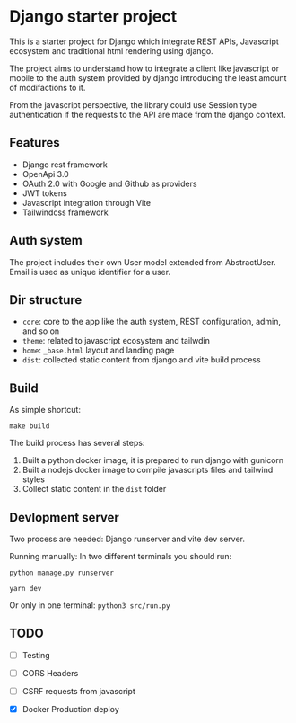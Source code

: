 # Django starter project

This is a starter project for Django which integrate REST APIs, Javascript ecosystem and traditional html rendering using django. 

The project aims to understand how to integrate a client like javascript or mobile to the auth system provided by django introducing the least amount of modifactions to it. 

From the javascript perspective, the library could use Session type authentication if the requests to the API are made from the django context.

## Features

- Django rest framework
- OpenApi 3.0
- OAuth 2.0 with Google and Github as providers
- JWT tokens
- Javascript integration through Vite
- Tailwindcss framework

## Auth system

The project includes their own User model extended from AbstractUser. 
Email is used as unique identifier for a user.

## Dir structure

- `core`: core to the app like the auth system, REST configuration, admin, and so on
- `theme`: related to javascript ecosystem and tailwdin
- `home`: `_base.html` layout and landing page
- `dist`: collected static content from django and vite build process

## Build

As simple shortcut:

```
make build
```

The build process has several steps:
1. Built a python docker image, it is prepared to run django with gunicorn
2. Built a nodejs docker image to compile javascripts files and tailwind styles
3. Collect static content in the `dist` folder

## Devlopment server

Two process are needed: Django runserver and vite dev server. 

Running manually:
In two different terminals you should run:

`python manage.py runserver` 

`yarn dev`

Or only in one terminal:
`python3 src/run.py`


## TODO

- [ ] Testing
- [ ] CORS Headers
- [ ] CSRF requests from javascript
- [x] Docker Production deploy



